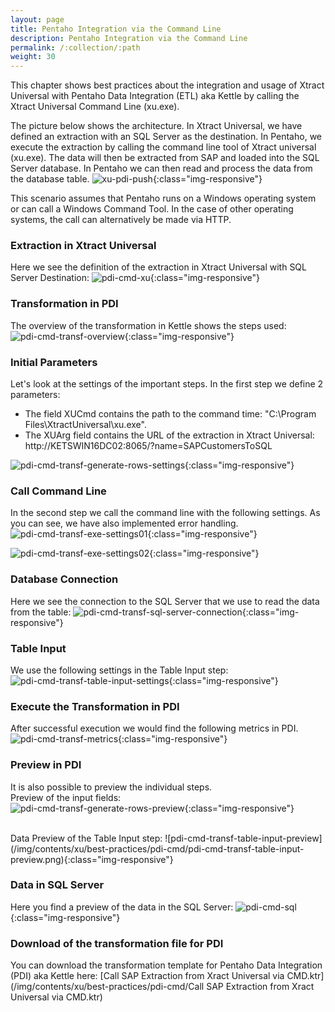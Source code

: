 ```yaml
---
layout: page
title: Pentaho Integration via the Command Line
description: Pentaho Integration via the Command Line
permalink: /:collection/:path
weight: 30
---
```


This chapter shows best practices about the integration and usage of Xtract Universal with Pentaho Data Integration (ETL) aka Kettle by calling the Xtract Universal Command Line (xu.exe).<br>

The picture below shows the architecture.
In Xtract Universal, we have defined an extraction with an SQL Server as the destination. 
In Pentaho, we execute the extraction by calling the command line tool of Xtract universal (xu.exe). 
The data will then be extracted from SAP and loaded into the SQL Server database. In Pentaho we can then read and process the data from the database table.
![xu-pdi-push](/img/contents/xu/best-practices/pdi-cmd/xu-pdi-push.png){:class="img-responsive"}

This scenario assumes that Pentaho runs on a Windows operating system or can call a Windows Command Tool.
In the case of other operating systems, the call can alternatively be made via HTTP. 

### Extraction in Xtract Universal

Here we see the definition of the extraction in Xtract Universal with SQL Server Destination: 
![pdi-cmd-xu](/img/contents/xu/best-practices/pdi-cmd/pdi-cmd-xu.png){:class="img-responsive"}

### Transformation in PDI

The overview of the transformation in Kettle shows the steps used: 
![pdi-cmd-transf-overview](/img/contents/xu/best-practices/pdi-cmd/pdi-cmd-transf-overview.png){:class="img-responsive"}

### Initial Parameters

Let's look at the settings of the important steps.
In the first step we define 2 parameters: 
- The field XUCmd contains the path to the command time: "C:\Program Files\XtractUniversal\xu.exe".	
- The XUArg field contains the URL of the extraction in Xtract Universal: http://KETSWIN16DC02:8065/?name=SAPCustomersToSQL

![pdi-cmd-transf-generate-rows-settings](/img/contents/xu/best-practices/pdi-cmd/pdi-cmd-transf-generate-rows-settings.png){:class="img-responsive"}

### Call Command Line

In the second step we call the command line with the following settings. As you can see, we have also implemented error handling.  
![pdi-cmd-transf-exe-settings01](/img/contents/xu/best-practices/pdi-cmd/pdi-cmd-transf-exe-settings01.png){:class="img-responsive"}
 
![pdi-cmd-transf-exe-settings02](/img/contents/xu/best-practices/pdi-cmd/pdi-cmd-transf-exe-settings02.png){:class="img-responsive"}

### Database Connection

Here we see  the connection to the SQL Server that we use to read the data from the table: 
![pdi-cmd-transf-sql-server-connection](/img/contents/xu/best-practices/pdi-cmd/pdi-cmd-transf-sql-server-connection.png){:class="img-responsive"}

### Table Input

We use the following settings in the Table Input step: 
![pdi-cmd-transf-table-input-settings](/img/contents/xu/best-practices/pdi-cmd/pdi-cmd-transf-table-input-settings.png){:class="img-responsive"}

### Execute the Transformation in PDI

After successful execution we would find the following metrics in PDI. 
![pdi-cmd-transf-metrics](/img/contents/xu/best-practices/pdi-cmd/pdi-cmd-transf-metrics.png){:class="img-responsive"}

### Preview in PDI

It is also possible to preview the individual steps.<br> 
Preview of the input fields:  
![pdi-cmd-transf-generate-rows-preview](/img/contents/xu/best-practices/pdi-cmd/pdi-cmd-transf-generate-rows-preview.png){:class="img-responsive"}

<br>
Data Preview of the Table Input step: 
![pdi-cmd-transf-table-input-preview](/img/contents/xu/best-practices/pdi-cmd/pdi-cmd-transf-table-input-preview.png){:class="img-responsive"}

### Data in SQL Server

Here you find a preview of the data in the SQL Server: 
![pdi-cmd-sql](/img/contents/xu/best-practices/pdi-cmd/pdi-cmd-sql.png){:class="img-responsive"}

### Download of the transformation file for PDI

You can download the transformation template for Pentaho Data Integration (PDI) aka Kettle here:
[Call SAP Extraction from Xract Universal via CMD.ktr](/img/contents/xu/best-practices/pdi-cmd/Call SAP Extraction from Xract Universal via CMD.ktr)